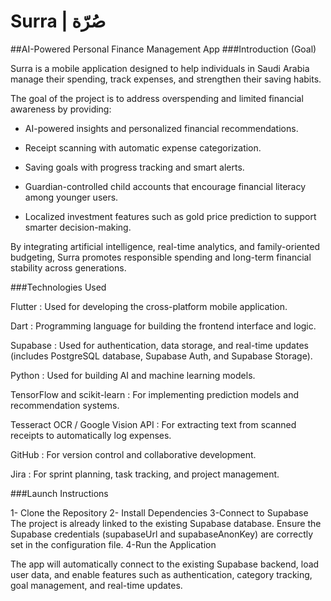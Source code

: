 

# Surra | صُرّة
##AI-Powered Personal Finance Management App
###Introduction (Goal)

Surra is a mobile application designed to help individuals in Saudi Arabia manage their spending, track expenses, and strengthen their saving habits.

The goal of the project is to address overspending and limited financial awareness by providing:

- AI-powered insights and personalized financial recommendations.

- Receipt scanning with automatic expense categorization.

- Saving goals with progress tracking and smart alerts.

- Guardian-controlled child accounts that encourage financial literacy among younger users.

- Localized investment features such as gold price prediction to support smarter decision-making.

By integrating artificial intelligence, real-time analytics, and family-oriented budgeting, Surra promotes responsible spending and long-term financial stability across generations.

###Technologies Used

Flutter : Used for developing the cross-platform mobile application.

Dart : Programming language for building the frontend interface and logic.

Supabase : Used for authentication, data storage, and real-time updates (includes PostgreSQL database, Supabase Auth, and Supabase Storage).

Python : Used for building AI and machine learning models.

TensorFlow and scikit-learn : For implementing prediction models and recommendation systems.

Tesseract OCR / Google Vision API : For extracting text from scanned receipts to automatically log expenses.

GitHub : For version control and collaborative development.

Jira : For sprint planning, task tracking, and project management.

###Launch Instructions

1- Clone the Repository
2- Install Dependencies
3-Connect to Supabase
  The project is already linked to the existing Supabase database.
  Ensure the Supabase credentials (supabaseUrl and supabaseAnonKey) are correctly set in the configuration file.
4-Run the Application

The app will automatically connect to the existing Supabase backend, load user data, and enable features such as authentication, category tracking, goal management, and real-time updates.


